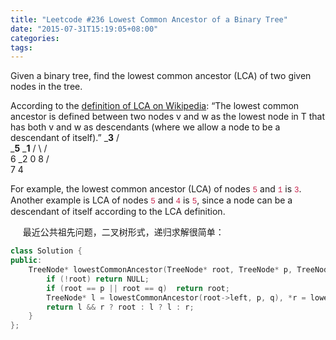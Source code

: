 ```yaml
---
title: "Leetcode #236 Lowest Common Ancestor of a Binary Tree"
date: "2015-07-31T15:19:05+08:00"
categories:
tags:
---
```


                                            

Given a binary tree, find the lowest common ancestor (LCA) of two given nodes in the tree.

According to the [definition of LCA on Wikipedia](https://en.wikipedia.org/wiki/Lowest_common_ancestor): “The lowest common ancestor is defined
 between two nodes v and w as the lowest node in T that has both v and w as descendants (where we allow a node to be a descendant of itself).”
        _______3______
       /              \
    ___5__          ___1__
   /      \        /      \
   6      _2       0       8
         /  \
         7   4


For example, the lowest common ancestor (LCA) of nodes <code style="font-family:Menlo, Monaco, Consolas, 'Courier New', monospace;font-size:12.6000003814697px;color:rgb(199,37,78);">5</code> and <code style="font-family:Menlo, Monaco, Consolas, 'Courier New', monospace;font-size:12.6000003814697px;color:rgb(199,37,78);">1</code> is <code style="font-family:Menlo, Monaco, Consolas, 'Courier New', monospace;font-size:12.6000003814697px;color:rgb(199,37,78);">3</code>.
 Another example is LCA of nodes <code style="font-family:Menlo, Monaco, Consolas, 'Courier New', monospace;font-size:12.6000003814697px;color:rgb(199,37,78);">5</code> and <code style="font-family:Menlo, Monaco, Consolas, 'Courier New', monospace;font-size:12.6000003814697px;color:rgb(199,37,78);">4</code> is <code style="font-family:Menlo, Monaco, Consolas, 'Courier New', monospace;font-size:12.6000003814697px;color:rgb(199,37,78);">5</code>,
 since a node can be a descendant of itself according to the LCA definition.

     最近公共祖先问题，二叉树形式，递归求解很简单：

```cpp
class Solution {
public:
    TreeNode* lowestCommonAncestor(TreeNode* root, TreeNode* p, TreeNode* q) {
        if (!root) return NULL;
        if (root == p || root == q)  return root;
        TreeNode* l = lowestCommonAncestor(root->left, p, q), *r = lowestCommonAncestor(root->right, p, q);
        return l && r ? root : l ? l : r;      
    }
};
```

